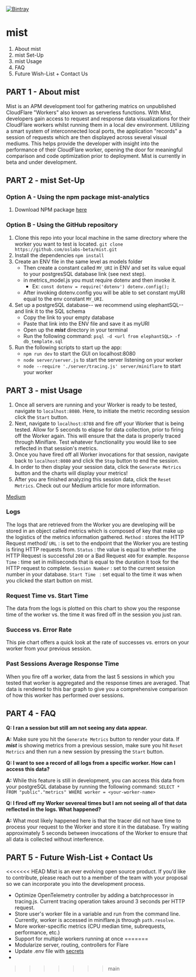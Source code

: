 [![Bintray](https://img.shields.io/npm/v/mist-analytics)](https://img.shields.io/npm/v/mist-analytics)

# mist

1. About mist
2. mist Set-Up
3. mist Usage
4. FAQ
5. Future Wish-List + Contact Us

## PART 1 - About mist

Mist is an APM development tool for gathering matrics on unpublished CloudFlare "Workers" also known as serverless functions. With Mist, developers gain access to request and response data visualizations for their CloudFlare workers whilst running them in a local dev environment. Utilizing a smart system of interconnected local ports, the application "records" a session of requests which are then displayed across several visual mediums. This helps provide the developer with insight into the performance of their CloudFlare worker, opening the door for meaningful comparison and code optimization prior to deployment. Mist is currently in beta and under development.

## PART 2 - mist Set-Up

### Option A - Using the npm package mist-analytics

1. Download NPM package [here](https://www.npmjs.com/package/mist-analytics)

### Option B - Using the GitHub repository

1. Clone this repo into your local machine in the same directory where the worker you want to test is located. `git clone https://github.com/oslabs-beta/mist.git`
2. Install the dependencies `npm install`
3. Create an ENV file in the same level as models folder
   - Then create a constant called `MY_URI` in ENV and set its value equal to your postgresSQL database link (see next step).
   - in metrics_model.js you must require dotenv and then invoke it.
     - Ex: `const dotenv = require('dotenv') dotenv.config();`
   - After invoking dotenv.config you will be able to set constant myURI equal to the env constant `MY_URI`.
4. Set up a postgreSQL database-- we recommend using elephantSQL-- and link it to the SQL schema
   - Copy the link to your empty database
   - Paste that link into the ENV file and save it as myURI
   - Open up the **_mist_** directory in your terminal
   - Run the following command: `psql -d <url from elephantSQL> -f db_template.sql`
5. Run the following scripts to start up the app:
   - `npm run dev` to start the GUI on localhost:8080
   - `node server/server.js` to start the server listening on your worker
   - `node --require './server/tracing.js' server/miniflare` to start your worker

## PART 3 - mist Usage

1. Once all servers are running and your Worker is ready to be tested, navigate to `localhost:8080`. Here, to initiate the metric recording session click the `Start` button.
2. Next, navigate to `localhost:8788` and fire off your Worker that is being tested. Allow for 5 seconds to elapse for data collection, prior to firing off the Worker again. This will ensure that the data is properly traced through Miniflare. Test whatever functionality you would like to see reflected in that session's metrics.
3. Once you have fired off all Worker invocations for that session, navigate back to `localhost:8080` and click the `Stop` button to end the session.
4. In order to then display your session data, click the `Generate Metrics` button and the charts will display your metrics!
5. After you are finished analyzing this session data, click the `Reset Metrics`.
   Check out our Medium article for more information.

[Medium](https://mistanalytics.com/)

### Logs

The logs that are retrieved from the Worker you are developing will be stored in an object called metrics which is composed of key that make up the logistics of the metrics information gathered.
`Method` : stores the HTTP Request method/
`URL` : is set to the endpoint that the Worker you are testing is firing HTTP requests from.
`Status` : the value is equal to whether the HTTP Request is successful `200` or a Bad Request `400` for example.
`Response Time` : time set in milliseconds that is equal to the duration it took for the HTTP request to complete.
`Session Number` : set to the current session number in your database.
`Start Time ` : set equal to the time it was when you clicked the start button on mist.

### Request Time vs. Start Time

The data from the logs is plotted on this chart to show you the response time of the worker vs. the time it was fired off in the session you just ran.

### Success vs. Error Rate

This pie chart offers a quick look at the rate of successes vs. errors on your worker from your previous session.

### Past Sessions Average Response Time

When you fire off a worker, data from the last 5 sessions in which you tested that worker is aggregated and the response times are averaged. That data is rendered to this bar graph to give you a comprehensive comparison of how this worker has performed over sessions.

## PART 4 - FAQ

**Q: I ran a session but still am not seeing any data appear.**

**A:** Make sure you hit the `Generate Metrics` button to render your data. If **_mist_** is showing metrics from a previous session, make sure you hit `Reset Metrics` and then run a new session by pressing the `Start` button.

**Q: I want to see a record of all logs from a specific worker. How can I access this data?**

**A:** While this feature is still in development, you can access this data from your postgreSQL database by running the following command:
`SELECT * FROM "public"."metrics" WHERE worker = <your-worker-name>`

**Q: I fired off my Worker severeal times but I am not seeing all of that data reflected in the logs. What happened?**

**A:** What most likely happened here is that the tracer did not have time to process your request to the Worker and store it in the database. Try waiting approximately 5 seconds between invocations of the Worker to ensure that all data is collected without interference.

## PART 5 - Future Wish-List + Contact Us

<<<<<<< HEAD
Mist is an ever evolving open source product. If you’d like to contribute, please reach out to a member of the team with your proposal so we can incorporate you into the development process.

- Optimize OpenTelemetry controller by adding a batchprocessor in tracing.js. Current tracing operation takes around 3 seconds per HTTP request.
- Store user's worker file in a variable and run from the command line. Currently, worker is accessed in miniflare.js through `path.resolve`.
- More worker-specific metrics (CPU median time, subrequests, performance, etc.)
- Support for multiple workers running at once
=======
- Modularize server, routing, controllers for Flare
- Update .env file with [secrets](https://towardsdatascience.com/keep-your-code-secure-by-using-environment-variables-and-env-files-4688a70ea286)
-
>>>>>>> main
